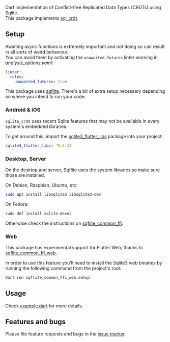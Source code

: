 Dart implementation of Conflict-free Replicated Data Types (CRDTs) using Sqlite.  
This package implements [sql_crdt](https://github.com/cachapa/sql_crdt).

## Setup

Awaiting async functions is extremely important and not doing so can result in all sorts of weird behaviour.  
You can avoid them by activating the `unawaited_futures` linter warning in *analysis_options.yaml*:

```yaml
linter:
  rules:
    unawaited_futures: true
```

This package uses [sqflite](https://pub.dev/packages/sqflite). There's a bit of extra setup necessary depending on where you intend to run your code:

### Android & iOS

`sqlite_crdt` uses recent Sqlite features that may not be available in every system's embedded libraries.

To get around this, import the [sqlite3_flutter_libs](https://pub.dev/packages/sqlite3_flutter_libs) package into your project:

```yaml
sqlite3_flutter_libs: ^0.5.12
```

### Desktop, Server

On the desktop and server, Sqflite uses the system libraries so make sure those are installed.

On Debian, Raspbian, Ubuntu, etc:

```bash
sudo apt install libsqlite3 libsqlite3-dev
```

On Fedora:

```bash
sudo dnf install sqlite-devel
```

Otherwise check the instructions on [sqflite_common_ffi](https://pub.dev/packages/sqflite_common_ffi).

### Web

This package has experimental support for Flutter Web, thanks to [sqflite_common_ffi_web](https://pub.dev/packages/sqflite_common_ffi_web).

In order to use this feature you'll need to install the Sqlite3 web binaries by running the following command from the project's root:

```bash
dart run sqflite_common_ffi_web:setup
```

## Usage

Check [example.dart](https://github.com/cachapa/sqlite_crdt/blob/master/example/example.dart) for more details.

## Features and bugs

Please file feature requests and bugs in the [issue tracker](https://github.com/cachapa/sqlite_crdt/issues).
